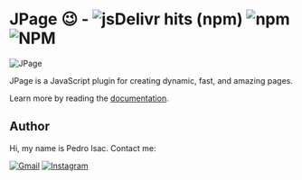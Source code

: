 # JPage 😉 - ![jsDelivr hits (npm)](https://img.shields.io/jsdelivr/npm/hy/jpage?color=%23002336) ![npm](https://img.shields.io/npm/v/jpage?color=%23002336) ![NPM](https://img.shields.io/npm/l/jpage?color=%23002336)

![JPage](https://i.ibb.co/HtVfWpT/Create-dynamic-fast-and-amazing-pages.png)

JPage is a JavaScript plugin for creating dynamic, fast, and amazing pages.

Learn more by reading the [documentation](https://github.com/pedro-isacss/jpage/wiki/1.-Home).

## Author

Hi, my name is Pedro Isac. Contact me:

[![Gmail](https://img.shields.io/badge/Gmail-D14836?style=for-the-badge&logo=gmail&logoColor=white)](https://mail.google.com/mail/u/0/?to=ss.pedroisac@gmail.com&tf=cm)
[![Instagram](https://img.shields.io/badge/Instagram-E4405F?style=for-the-badge&logo=instagram&logoColor=white)](https://www.instagram.com/ss.pedroisac/)
